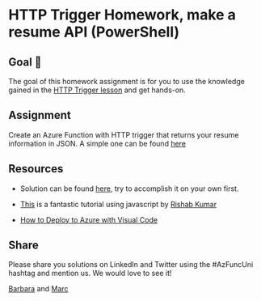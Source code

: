 # HTTP Trigger Homework, make a resume API (PowerShell)

## Goal 🎯

The goal of this homework assignment is for you to use the knowledge gained in the [HTTP Trigger lesson](http-lesson-powershell.md) and get hands-on.

## Assignment

Create an Azure Function with HTTP trigger that returns your resume information in JSON. A simple one can be found [here](https://getresumeapi-azuni.azurewebsites.net/api/GetResume)

## Resources

- Solution can be found [here](../../../src/PowerShell/homework/resume-api/), try to accomplish it on your own first.

- [This](https://dev.to/rishabk7/how-i-built-a-resume-api-w-javascript-and-azure-functions-fbm) is a fantastic tutorial using javascript by [Rishab Kumar](https://twitter.com/rishabk7)

- [How to Deploy to Azure with Visual Code](https://docs.microsoft.com/en-us/azure/azure-functions/functions-develop-vs-code?tabs=csharp)

## Share

Please share you solutions on LinkedIn and Twitter using the #AzFuncUni hashtag and mention us. We would love to see it!

[Barbara](https://twitter.com/ba4bes) and [Marc](https://twitter.com/marcduiker)